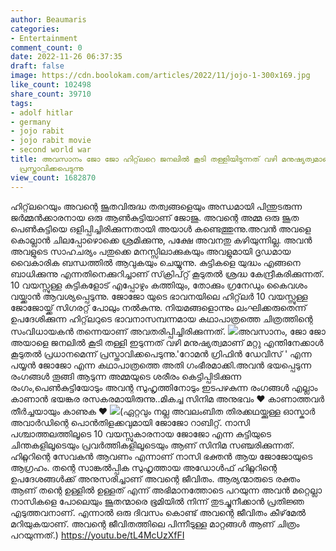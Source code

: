 ```yaml
---
author: Beaumaris
categories:
- Entertainment
comment_count: 0
date: 2022-11-26 06:37:35
draft: false
image: https://cdn.boolokam.com/articles/2022/11/jojo-1-300x169.jpg
like_count: 102498
share_count: 39710
tags:
- adolf hitlar
- germany
- jojo rabit
- jojo rabit movie
- second world war
title: അവസാനം ജോ ജോ ഹിറ്റ്‌ലറെ ജനലിൽ കൂടി തള്ളിയിടുന്നത് വഴി മനുഷ്യത്വമാണ് വലുതെന്ന്
  പ്രസ്താവിക്കപെടുന്നു
view_count: 1682870
---
```


ഹിറ്റ്‌ലറെയും അവന്റെ ജൂതവിരുദ്ധ തത്വങ്ങളെയും അന്ധമായി പിന്തുടരുന്ന ജർമ്മൻക്കാരനായ ഒരു ആൺകുട്ടിയാണ് ജോജു. അവന്റെ അമ്മ ഒരു ജൂത പെൺകുട്ടിയെ ഒളിപ്പിച്ചിരിക്കുന്നതായി അയാൾ കണ്ടെത്തുന്നു.അവൻ അവളെ കൊല്ലാൻ ചിലപ്പോഴൊക്കെ ശ്രമിക്കുന്നു, പക്ഷേ അവനതു കഴിയുന്നില്ല. അവൻ അവളുടെ സാഹചര്യം പതുക്കെ മനസ്സിലാക്കുകയും അവളുമായി ദൃഡമായ വൈകാരിക ബന്ധത്തിൽ ആവുകയും ചെയ്യുന്നു. കുട്ടികളെ യുദ്ധം എങ്ങനെ ബാധിക്കുന്നു എന്നതിനെക്കുറിച്ചാണ് സ്‌ക്രിപ്റ്റ് കൂടുതൽ ശ്രദ്ധ കേന്ദ്രീകരിക്കുന്നത്. 10 വയസ്സുള്ള കുട്ടികളോട് എപ്പോഴും കത്തിയും, തോക്കും ഗ്രനേഡും കൈവശം വയ്ക്കാൻ ആവശ്യപ്പെടുന്നു. ജോജോ യുടെ ഭാവനയിലെ ഹിറ്റ്‌ലർ 10 വയസ്സുള്ള ജോജോയ്ക്ക് സിഗരറ്റ് പോലും നൽകുന്നു. നിയമങ്ങളൊന്നും ലംഘിക്കരുതെന്ന് ഉപദേശിക്കുന്ന ഹിറ്റ്‌ലറുടെ ഭാവനാസമ്പന്നമായ കഥാപാത്രത്തെ ചിത്രത്തിന്റെ സംവിധായകൻ തന്നെയാണ് അവതരിപ്പിച്ചിരിക്കുന്നത്. ![](https://cdn.boolokam.com/articles/2022/11/jojo-1-300x169.jpg)അവസാനം, ജോ ജോ അയാളെ ജനലിൽ കൂടി തള്ളി ഇടുന്നത് വഴി മനുഷ്യത്വമാണ് മറ്റു എന്തിനേക്കാൾ കൂടുതൽ പ്രധാനമെന്ന് പ്രസ്താവിക്കപെടുന്നു.'റോമൻ ഗ്രിഫിൻ ഡേവിസ് ' എന്ന പയ്യൻ ജോജോ എന്ന കഥാപാത്രത്തെ അതി ഗംഭീരമാക്കി.അവൻ ഭയപ്പെടുന്ന രംഗങ്ങൾ തൂങ്ങി ആടുന്ന അമ്മയുടെ ശരീരം കെട്ടിപ്പിടിക്കുന്ന രംഗം,പെൺകുട്ടിയോടും അവന്റ സുഹൃത്തിനോടും ഇടപഴകുന്ന രംഗങ്ങൾ എല്ലാം കാണാൻ ഭയങ്കര രസകരമായിരുന്നു..മികച്ച സിനിമ അനുഭവം ❤️ കാണാത്തവർ തീർച്ചയായും കാണുക ❤️ ![](https://cdn.boolokam.com/articles/2022/11/fwffff-300x169.jpg)(ഏറ്റവും നല്ല അവലംബിത തിരക്കഥയ്ക്കുള്ള ഓസ്കാർ അവാർഡിന്റെ പൊൻതിളക്കവുമായി ജോജോ റാബിറ്റ്. നാസി പശ്ചാത്തലത്തിലൂടെ 10 വയസ്സുകാരനായ ജോജോ എന്ന കുട്ടിയുടെ ചിന്തകളിലൂടെയും പ്രവർത്തികളിലൂടെയും ആണ് സിനിമ സഞ്ചരിക്കുന്നത്. ഹിറ്റ്ലറിന്റെ സേവകൻ ആവണം എന്നാണ് നാസി ഭക്തൻ ആയ ജോജോയുടെ ആഗ്രഹം. തന്റെ സാങ്കൽപ്പിക സുഹൃത്തായ അഡോൾഫ് ഹിറ്റ്ലറിന്റെ ഉപദേശങ്ങൾക്ക് അനുസരിച്ചാണ് അവന്റെ ജീവിതം. ആര്യന്മാരുടെ രക്തം ആണ് തന്റെ ഉള്ളിൽ ഉള്ളത് എന്ന് അഭിമാനത്തോടെ പറയുന്ന അവൻ മറ്റെല്ലാ നാസികളെ പോലെയും ജൂതന്മാരെ ഭൂമിയിൽ നിന്ന് തുടച്ചുനീക്കാൻ പ്രതിജ്ഞ എടുത്തവനാണ്. എന്നാൽ ഒരു ദിവസം കൊണ്ട് അവന്റെ ജീവിതം കീഴ്‌മേൽ മറിയുകയാണ്. അവന്റെ ജീവിതത്തിലെ പിന്നീടുള്ള മാറ്റങ്ങൾ ആണ് ചിത്രം പറയുന്നത്.) https://youtu.be/tL4McUzXfFI